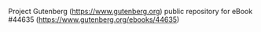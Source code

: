 Project Gutenberg (https://www.gutenberg.org) public repository for eBook #44635 (https://www.gutenberg.org/ebooks/44635)

